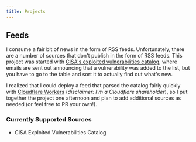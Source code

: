 ```yaml
---
title: Projects
--- 
```

## <a href="https://github.com/danielunderwood/feeds"><i class="fab fa-github"></i></a> Feeds

I consume a fair bit of news in the form of RSS feeds. Unfortunately, there are a number of sources that don't publish in the
form of RSS feeds. This project was started with [CISA's exploited vulnerabilities catalog](https://www.cisa.gov/known-exploited-vulnerabilities-catalog),
where emails are sent out announcing that a vulnerability was added to the list, but you have to go to the table and sort it
to actually find out what's new.

I realized that I could deploy a feed that parsed the catalog fairly quickly with [Cloudflare Workers](https://workers.cloudflare.com/)
(_disclaimer: I'm a Cloudflare shareholder_), so I put together the project one afternoon and plan to add additional sources
as needed (or feel free to PR your own!).

### Currently Supported Sources
- <a href="https://feeds.danielunderwood.dev/exploited-vulns/feed.xml"><i class="fa fa-rss"></i></a> CISA Exploited Vulnerabilities Catalog
